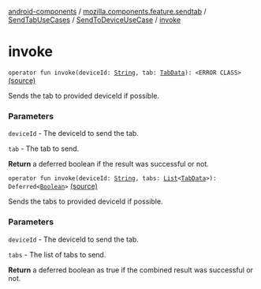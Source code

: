 [android-components](../../../index.md) / [mozilla.components.feature.sendtab](../../index.md) / [SendTabUseCases](../index.md) / [SendToDeviceUseCase](index.md) / [invoke](./invoke.md)

# invoke

`operator fun invoke(deviceId: `[`String`](https://kotlinlang.org/api/latest/jvm/stdlib/kotlin/-string/index.html)`, tab: `[`TabData`](../../../mozilla.components.concept.sync/-tab-data/index.md)`): <ERROR CLASS>` [(source)](https://github.com/mozilla-mobile/android-components/blob/master/components/feature/sendtab/src/main/java/mozilla/components/feature/sendtab/SendTabUseCases.kt#L52)

Sends the tab to provided deviceId if possible.

### Parameters

`deviceId` - The deviceId to send the tab.

`tab` - The tab to send.

**Return**
a deferred boolean if the result was successful or not.

`operator fun invoke(deviceId: `[`String`](https://kotlinlang.org/api/latest/jvm/stdlib/kotlin/-string/index.html)`, tabs: `[`List`](https://kotlinlang.org/api/latest/jvm/stdlib/kotlin.collections/-list/index.html)`<`[`TabData`](../../../mozilla.components.concept.sync/-tab-data/index.md)`>): Deferred<`[`Boolean`](https://kotlinlang.org/api/latest/jvm/stdlib/kotlin/-boolean/index.html)`>` [(source)](https://github.com/mozilla-mobile/android-components/blob/master/components/feature/sendtab/src/main/java/mozilla/components/feature/sendtab/SendTabUseCases.kt#L62)

Sends the tabs to provided deviceId if possible.

### Parameters

`deviceId` - The deviceId to send the tab.

`tabs` - The list of tabs to send.

**Return**
a deferred boolean as true if the combined result was successful or not.

